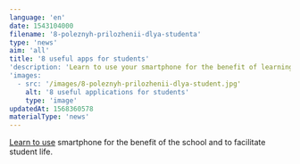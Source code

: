 ```yaml
---
language: 'en'
date: 1543104000
filename: '8-poleznyh-prilozhenii-dlya-studenta'
type: 'news'
aim: 'all'
title: '8 useful apps for students'
'description: 'Learn to use your smartphone for the benefit of learning...'
'images:
  - src: '/images/8-poleznyh-prilozhenii-dlya-student.jpg'
    alt: '8 useful applications for students'
    type: 'image'
updatedAt: 1568360578
materialType: 'news'
---
```

[Learn to use](https://vk.com/@physvsu-8-poleznyh-prilozhenii-dlya-studenta) smartphone for the benefit of the school and to facilitate student life.
